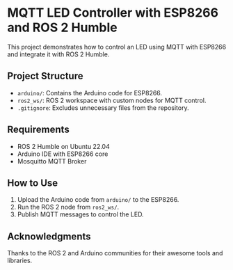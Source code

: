 # MQTT LED Controller with ESP8266 and ROS 2 Humble

This project demonstrates how to control an LED using MQTT with ESP8266 and integrate it with ROS 2 Humble.

## Project Structure
- `arduino/`: Contains the Arduino code for ESP8266.
- `ros2_ws/`: ROS 2 workspace with custom nodes for MQTT control.
- `.gitignore`: Excludes unnecessary files from the repository.

## Requirements
- ROS 2 Humble on Ubuntu 22.04
- Arduino IDE with ESP8266 core
- Mosquitto MQTT Broker

## How to Use
1. Upload the Arduino code from `arduino/` to the ESP8266.
2. Run the ROS 2 node from `ros2_ws/`.
3. Publish MQTT messages to control the LED.

## Acknowledgments
Thanks to the ROS 2 and Arduino communities for their awesome tools and libraries.
